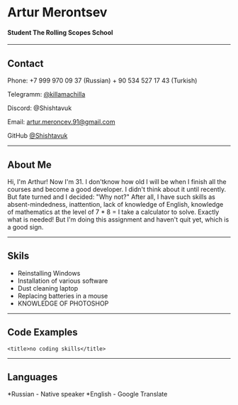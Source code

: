 # Artur Merontsev
#### Student The Rolling Scopes School

------------------------------------                                    -------------------------

## Contact 
Phone: +7 999 970 09 37 (Russian)
       + 90 534 527 17 43 (Turkish)   
        

Telegramm: [@killamachilla](https://t.me/killamachilla)  

Discord: @Shishtavuk  

Email: [artur.meroncev.91@gmail.com](artur.meroncev.91@gmail.com)   

GitHub [@Shishtavuk](https://github.com/Shishtavuk)  


-----------------------------------------------------------------------------------------------------------------

## About Me
Hi, I'm Arthur! Now I'm 31. I don'tknow how old I will be when I finish all the courses and become a good developer. I didn't think about it until recently. But fate turned and I decided: "Why not?" After all, I have such skills as absent-mindedness, inattention, lack of knowledge of English, knowledge of mathematics at the level of 7 * 8 = I take a calculator to solve. Exactly what is needed! But I'm doing this assignment and haven't quit yet, which is a good sign.

-----------------------------------------------------------------------------------------------------------------

## Skils
   * Reinstalling Windows
   * Installation of various software
   * Dust cleaning laptop
   * Replacing batteries in a mouse
   * KNOWLEDGE OF PHOTOSHOP

-----------------------------------------------------------------------------------------------------------------

## Code Examples
    <title>no coding skills</title>

--------------------------------------------------------------------------------------------------------------

## Languages

   *Russian - Native speaker
   *English - Google Translate

